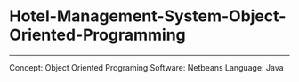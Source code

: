 # Hotel-Management-System-Object-Oriented-Programming
------------------------------------------------
Concept: Object Oriented Programing
Software: Netbeans
Language: Java